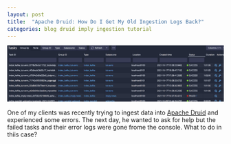 ```yaml
---
layout: post
title:  "Apache Druid: How Do I Get My Old Ingestion Logs Back?"
categories: blog druid imply ingestion tutorial
---
```

![](/assets/2021-11-27-0-banner.jpeg)

One of my clients was recently trying to ingest data into [Apache Druid](https://druid.apache.org/) and experienced some errors. The next day, he wanted to ask for help but the failed tasks and their error logs were gone frome the console. What to do in thiis case?
